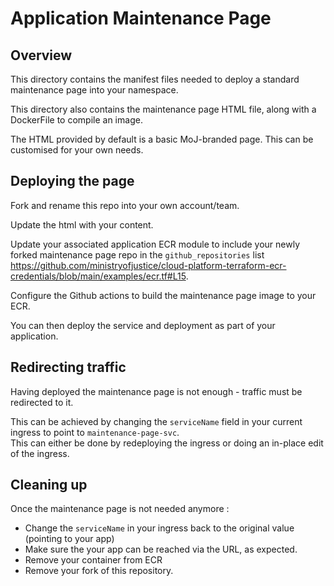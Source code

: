 # Application Maintenance Page

## Overview
This directory contains the manifest files needed to deploy a standard maintenance page into your namespace.

This directory also contains the maintenance page HTML file, along with a DockerFile to compile an image.

The HTML provided by default is a basic MoJ-branded page. This can be customised for your own needs.

## Deploying the page

Fork and rename this repo into your own account/team.

Update the html with your content.

Update your associated application ECR module to include your newly forked maintenance page repo in the `github_repositories` list https://github.com/ministryofjustice/cloud-platform-terraform-ecr-credentials/blob/main/examples/ecr.tf#L15.

Configure the Github actions to build the maintenance page image to your ECR.

You can then deploy the service and deployment as part of your application.

## Redirecting traffic 

Having deployed the maintenance page is not enough - traffic must be redirected to it.

This can be achieved by changing the `serviceName` field in your current ingress to point to `maintenance-page-svc`.  
This can either be done by redeploying the ingress or doing an in-place edit of the ingress.

## Cleaning up 

Once the maintenance page is not needed anymore : 
  - Change the `serviceName` in your ingress back to the original value (pointing to your app)
  - Make sure the your app can be reached via the URL, as expected.
  - Remove your container from ECR
  - Remove your fork of this repository.